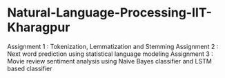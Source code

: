 # Natural-Language-Processing-IIT-Kharagpur

Assignment 1 : Tokenization, Lemmatization and Stemming
Assignment 2 : Next word prediction using statistical language modeling
Assignment 3 : Movie review sentiment analysis using Naive Bayes classifier and LSTM based classifier
